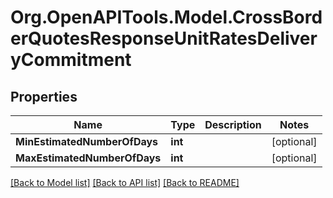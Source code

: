 
# Org.OpenAPITools.Model.CrossBorderQuotesResponseUnitRatesDeliveryCommitment

## Properties

Name | Type | Description | Notes
------------ | ------------- | ------------- | -------------
**MinEstimatedNumberOfDays** | **int** |  | [optional] 
**MaxEstimatedNumberOfDays** | **int** |  | [optional] 

[[Back to Model list]](../README.md#documentation-for-models)
[[Back to API list]](../README.md#documentation-for-api-endpoints)
[[Back to README]](../README.md)

